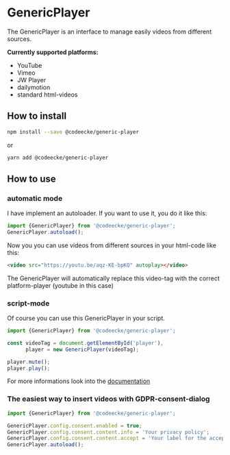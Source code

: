 # GenericPlayer

The GenericPlayer is an interface to manage easily videos from different sources.


__Currently supported platforms:__

* YouTube
* Vimeo
* JW Player
* dailymotion
* standard html-videos



## How to install

```bash
npm install --save @codeecke/generic-player
```

or

```bash
yarn add @codeecke/generic-player
```



## How to use

### automatic mode

I have implement an autoloader. If you want to use it, you do it like this:

```javascript
import {GenericPlayer} from '@codeecke/generic-player';
GenericPlayer.autoload();
```

Now you you can use videos from different sources in your html-code like this:

````html
<video src="https://youtu.be/aqz-KE-bpKQ" autoplay></video>
````

The GenericPlayer will automatically replace this video-tag with the correct platform-player (youtube in this case)



### script-mode

Of course you can use this GenericPlayer in your script.

````javascript
import {GenericPlayer} from '@codeecke/generic-player';

const videoTag = document.getElementById('player'),
      player = new GenericPlayer(videoTag);

player.mute();
player.play();
````
For more informations look into the [documentation](https://github.com/codeecke/generic-player/wiki)



### The easiest way to insert videos with GDPR-consent-dialog

```javascript
import {GenericPlayer} from '@codeecke/generic-player';

GenericPlayer.config.consent.enabled = true;
GenericPlayer.config.consent.content.info = 'Your privacy policy';
GenericPlayer.config.consent.content.accept = 'Your label for the accept-button';
GenericPlayer.autoload();
```
